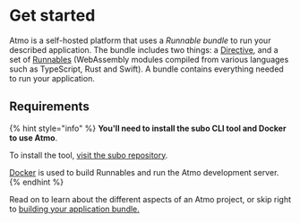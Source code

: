 # Get started

Atmo is a self-hosted platform that uses a _Runnable bundle_ to run your described application. The bundle includes two things: a [Directive](concepts/the-directive.md), and a set of [Runnables](concepts/runnables.md) \(WebAssembly modules compiled from various languages such as TypeScript, Rust and Swift\). A bundle contains everything needed to run your application.

## Requirements

{% hint style="info" %}
**You'll need to install the subo CLI tool and Docker to use Atmo**.

To install the tool, [visit the subo repository](https://github.com/suborbital/subo).

[Docker](https://www.docker.com/get-started) is used to build Runnables and run the Atmo development server.
{% endhint %}

Read on to learn about the different aspects of an Atmo project, or skip right to [building your application bundle.](usage/building-a-bundle.md)
